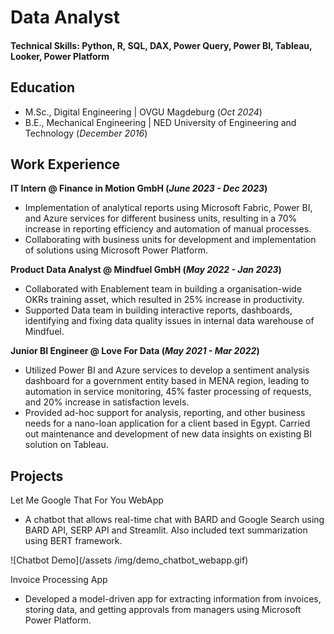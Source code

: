 # Data Analyst

#### Technical Skills: Python, R, SQL, DAX, Power Query, Power BI, Tableau, Looker, Power Platform 

## Education
- M.Sc., Digital Engineering | OVGU Magdeburg (_Oct 2024_)								       		
- B.E., Mechanical Engineering	| NED University of Engineering and Technology (_December 2016_)	 			        		

## Work Experience
**IT Intern @ Finance in Motion GmbH (_June 2023 - Dec 2023_)**
- Implementation of analytical reports using Microsoft Fabric, Power BI, and Azure services for different business units, resulting in a 70% increase in reporting efficiency and automation of manual processes.
- Collaborating with business units for development and implementation of solutions using Microsoft Power Platform.

**Product Data Analyst @ Mindfuel GmbH (_May 2022 - Jan 2023_)**
- Collaborated with Enablement team in building a organisation-wide OKRs training asset, which resulted in 25% increase in productivity.
- Supported Data team in building interactive reports, dashboards, identifying and fixing data quality issues in internal data warehouse of Mindfuel.

**Junior BI Engineer @ Love For Data (_May 2021 - Mar 2022_)**
- Utilized Power BI and Azure services to develop a sentiment analysis dashboard for a government entity based in MENA region, leading to automation in service monitoring, 45% faster processing of requests, and 20% increase in satisfaction levels.
- Provided ad-hoc support for analysis, reporting, and other business needs for a nano-loan application for a client based in Egypt. Carried out maintenance and development of new data insights on existing BI solution on Tableau.

## Projects
Let Me Google That For You WebApp
- A chatbot that allows real-time chat with BARD and Google Search using BARD API, SERP API and Streamlit. Also included text summarization using BERT framework.

![Chatbot Demo](/assets /img/demo_chatbot_webapp.gif)

Invoice Processing App
- Developed a model-driven app for extracting information from invoices, storing data, and getting approvals from managers using Microsoft Power Platform.
